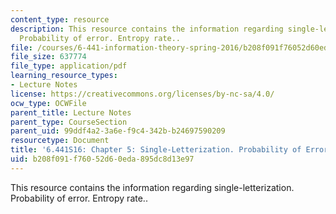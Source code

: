 ```yaml
---
content_type: resource
description: This resource contains the information regarding single-letterization.
  Probability of error. Entropy rate..
file: /courses/6-441-information-theory-spring-2016/b208f091f76052d60eda895dc8d13e97_MIT6_441S16_chapter_5.pdf
file_size: 637774
file_type: application/pdf
learning_resource_types:
- Lecture Notes
license: https://creativecommons.org/licenses/by-nc-sa/4.0/
ocw_type: OCWFile
parent_title: Lecture Notes
parent_type: CourseSection
parent_uid: 99ddf4a2-3a6e-f9c4-342b-b24697590209
resourcetype: Document
title: '6.441S16: Chapter 5: Single-Letterization. Probability of Error. Entropy Rate.'
uid: b208f091-f760-52d6-0eda-895dc8d13e97
---
```

This resource contains the information regarding single-letterization. Probability of error. Entropy rate..